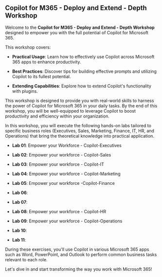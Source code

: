 ## Copilot for M365 - Deploy and Extend - Depth Workshop

Welcome to the **Copilot for M365 - Deploy and Extend - Depth Workshop**
designed to empower you with the full potential of Copilot for Microsoft 365. 

This workshop covers:

- **Practical Usage**: Learn how to effectively use Copilot across
  Microsoft 365 apps to enhance productivity.

- **Best Practices**: Discover tips for building effective prompts and
  utilizing Copilot to its fullest potential.

- **Extending Capabilities**: Explore how to extend Copilot's
  functionality with plugins.

This workshop is designed to provide you with real-world skills to
harness the power of Copilot for Microsoft 365 in your daily tasks. By
the end of this workshop, you will be well-equipped to leverage Copilot to
boost productivity and efficiency within your organization.

In this workshop, you will execute the following hands-on labs tailored
to specific business roles (Executives, Sales, Marketing, Finance, IT,
HR, and Operations) that bring the theoretical knowledge into practical
application.

- **Lab 01**: Empower your Workforce - Copilot-Executives

- **Lab 02**: Empower your workforce - Copilot-Sales

- **Lab 03**: Empower your workforce - Copilot-IT

- **Lab 04**: Empower your workforce - Copilot-Marketing

- **Lab 05**: Empower your workforce -Copilot-Finance

- **Lab 06**: 

- **Lab 07**: 

- **Lab 08**: Empower your workforce - Copilot-HR

- **Lab 09**: Empower your workforce - Copilot-Operations

-  **Lab 10**:

-  **Lab 11**:

During these exercises, you'll use Copilot in various Microsoft 365 apps
such as Word, PowerPoint, and Outlook to perform common business tasks
relevant to each role.

Let's dive in and start transforming the way you work with Microsoft
365!
